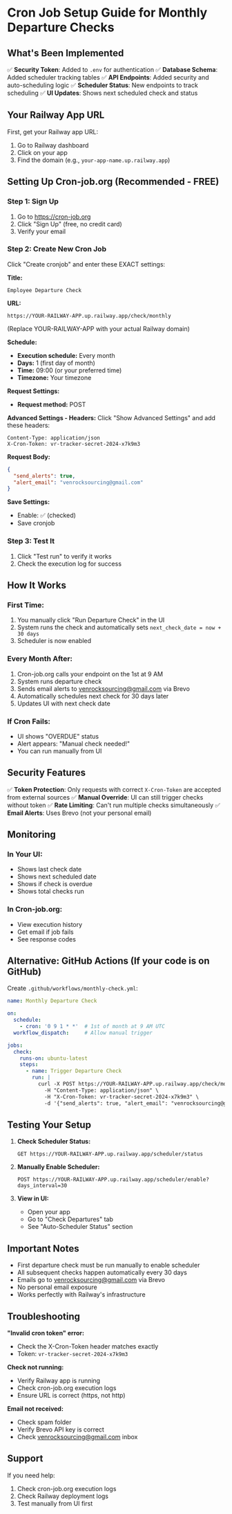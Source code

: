 # Cron Job Setup Guide for Monthly Departure Checks

## What's Been Implemented

✅ **Security Token**: Added to `.env` for authentication
✅ **Database Schema**: Added scheduler tracking tables
✅ **API Endpoints**: Added security and auto-scheduling logic
✅ **Scheduler Status**: New endpoints to track scheduling
✅ **UI Updates**: Shows next scheduled check and status

## Your Railway App URL

First, get your Railway app URL:
1. Go to Railway dashboard
2. Click on your app
3. Find the domain (e.g., `your-app-name.up.railway.app`)

## Setting Up Cron-job.org (Recommended - FREE)

### Step 1: Sign Up
1. Go to https://cron-job.org
2. Click "Sign Up" (free, no credit card)
3. Verify your email

### Step 2: Create New Cron Job

Click "Create cronjob" and enter these EXACT settings:

**Title:** 
```
Employee Departure Check
```

**URL:** 
```
https://YOUR-RAILWAY-APP.up.railway.app/check/monthly
```
(Replace YOUR-RAILWAY-APP with your actual Railway domain)

**Schedule:**
- **Execution schedule:** Every month
- **Days:** 1 (first day of month)
- **Time:** 09:00 (or your preferred time)
- **Timezone:** Your timezone

**Request Settings:**
- **Request method:** POST

**Advanced Settings - Headers:**
Click "Show Advanced Settings" and add these headers:
```
Content-Type: application/json
X-Cron-Token: vr-tracker-secret-2024-x7k9m3
```

**Request Body:**
```json
{
  "send_alerts": true,
  "alert_email": "venrocksourcing@gmail.com"
}
```

**Save Settings:**
- Enable: ✅ (checked)
- Save cronjob

### Step 3: Test It

1. Click "Test run" to verify it works
2. Check the execution log for success

## How It Works

### First Time:
1. You manually click "Run Departure Check" in the UI
2. System runs the check and automatically sets `next_check_date = now + 30 days`
3. Scheduler is now enabled

### Every Month After:
1. Cron-job.org calls your endpoint on the 1st at 9 AM
2. System runs departure check
3. Sends email alerts to venrocksourcing@gmail.com via Brevo
4. Automatically schedules next check for 30 days later
5. Updates UI with next check date

### If Cron Fails:
- UI shows "OVERDUE" status
- Alert appears: "Manual check needed!"
- You can run manually from UI

## Security Features

✅ **Token Protection**: Only requests with correct `X-Cron-Token` are accepted from external sources
✅ **Manual Override**: UI can still trigger checks without token
✅ **Rate Limiting**: Can't run multiple checks simultaneously
✅ **Email Alerts**: Uses Brevo (not your personal email)

## Monitoring

### In Your UI:
- Shows last check date
- Shows next scheduled date
- Shows if check is overdue
- Shows total checks run

### In Cron-job.org:
- View execution history
- Get email if job fails
- See response codes

## Alternative: GitHub Actions (If your code is on GitHub)

Create `.github/workflows/monthly-check.yml`:

```yaml
name: Monthly Departure Check

on:
  schedule:
    - cron: '0 9 1 * *'  # 1st of month at 9 AM UTC
  workflow_dispatch:     # Allow manual trigger

jobs:
  check:
    runs-on: ubuntu-latest
    steps:
      - name: Trigger Departure Check
        run: |
          curl -X POST https://YOUR-RAILWAY-APP.up.railway.app/check/monthly \
            -H "Content-Type: application/json" \
            -H "X-Cron-Token: vr-tracker-secret-2024-x7k9m3" \
            -d '{"send_alerts": true, "alert_email": "venrocksourcing@gmail.com"}'
```

## Testing Your Setup

1. **Check Scheduler Status:**
   ```
   GET https://YOUR-RAILWAY-APP.up.railway.app/scheduler/status
   ```

2. **Manually Enable Scheduler:**
   ```
   POST https://YOUR-RAILWAY-APP.up.railway.app/scheduler/enable?days_interval=30
   ```

3. **View in UI:**
   - Open your app
   - Go to "Check Departures" tab
   - See "Auto-Scheduler Status" section

## Important Notes

- First departure check must be run manually to enable scheduler
- All subsequent checks happen automatically every 30 days
- Emails go to venrocksourcing@gmail.com via Brevo
- No personal email exposure
- Works perfectly with Railway's infrastructure

## Troubleshooting

**"Invalid cron token" error:**
- Check the X-Cron-Token header matches exactly
- Token: `vr-tracker-secret-2024-x7k9m3`

**Check not running:**
- Verify Railway app is running
- Check cron-job.org execution logs
- Ensure URL is correct (https, not http)

**Email not received:**
- Check spam folder
- Verify Brevo API key is correct
- Check venrocksourcing@gmail.com inbox

## Support

If you need help:
1. Check cron-job.org execution logs
2. Check Railway deployment logs
3. Test manually from UI first